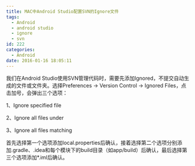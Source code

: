 ```yaml
---
title: MAC中Android Studio配置SVN的Ignore文件
tags:
  - Android
  - android studio
  - ignore
  - svn
id: 222
categories:
  - Android
date: 2016-01-16 18:05:11
---
```


我们在Android Studio使用SVN管理代码时，需要先添加Ignored，不提交自动生成的文件或文件夹。选择Preferences -&gt; Version Control -&gt; Ignored Files，点击加号，会弹出三个选项：

1、Ignore specified file

2、Ignore all files under

3、Ignore all files matching

首先选择第一个选项添加local.properties后确认，接着选择第二个选项分别添加.gradle、.idea和每个模块下的build目录（如app/build）后确认，最后选择第三个选项添加*.iml后确认。
